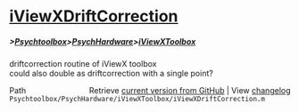 # [iViewXDriftCorrection](iViewXDriftCorrection)
##### >[Psychtoolbox](Psychtoolbox)>[PsychHardware](PsychHardware)>[iViewXToolbox](iViewXToolbox)

driftcorrection routine of iViewX toolbox  
could also double as driftcorrection with a single point?  




<div class="code_header" style="text-align:right;">
  <span style="float:left;">Path&nbsp;&nbsp;</span> <span class="counter">Retrieve <a href=
  "https://raw.github.com/Psychtoolbox-3/Psychtoolbox-3/beta/Psychtoolbox/PsychHardware/iViewXToolbox/iViewXDriftCorrection.m">current version from GitHub</a> | View <a href=
  "https://github.com/Psychtoolbox-3/Psychtoolbox-3/commits/beta/Psychtoolbox/PsychHardware/iViewXToolbox/iViewXDriftCorrection.m">changelog</a></span>
</div>
<div class="code">
  <code>Psychtoolbox/PsychHardware/iViewXToolbox/iViewXDriftCorrection.m</code>
</div>


